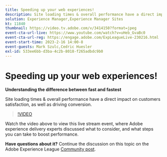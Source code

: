 ```yaml
---
title: Speeding up your web experiences!
description: Site loading times & overall performance have a direct impact on customers satisfaction, as well as driving conversion.
solution: Experience Manager,Experience Manager Sites
kt: 11840
thumbnail: https://video.tv.adobe.com/v/3414150?format=jpeg
event-cta-url-live: https://www.youtube.com/watch?v=uHeb_GvaBc0
event-cta-url-reg: https://engage.adobe.com/ExpLeagueLive-230216.html
event-start-time: 2023-2-16 14:00-8
event-guests: Mark Szulc,Cedric Huesler
exl-id: 533ee6bb-d3ba-4c2b-8018-f265adbdc9b0
---
```

# Speeding up your web experiences!

**Understanding the difference between fast and fastest**

Site loading times & overall performance have a direct impact on customers satisfaction, as well as driving conversion.

>[!VIDEO](https://video.tv.adobe.com/v/3414150/?quality=12&learn=on)

Watch the video above to view this live stream event, where Adobe experience delivery experts discussed what to consider, and what steps you can take to boost performance.

**Have questions about it?** Continue the discussion on this topic on the Adobe Experience League [Community post](https://experienceleaguecommunities.adobe.com/t5/adobe-experience-manager/experience-league-live-post-session-discussion-speeding-up-your/m-p/575513#M36836).

